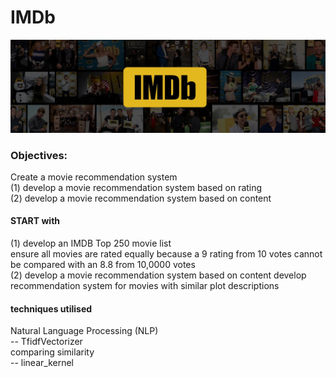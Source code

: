 # IMDb

![imdb1](/readme/IMDb_Header_Page.jpg)
### Objectives:
Create a movie recommendation system  
(1) develop a movie recommendation system based on rating  
(2) develop a movie recommendation system based on content  

#### START with  
(1) develop an IMDB Top 250 movie list  
ensure all movies are rated equally because a 9 rating from 10 votes cannot  
be compared with an 8.8 from 10,0000 votes  
(2) develop a movie recommendation system based on content
develop recommendation system for movies with similar plot descriptions

#### techniques utilised  
Natural Language Processing (NLP)  
-- TfidfVectorizer  
comparing similarity  
--  linear_kernel
